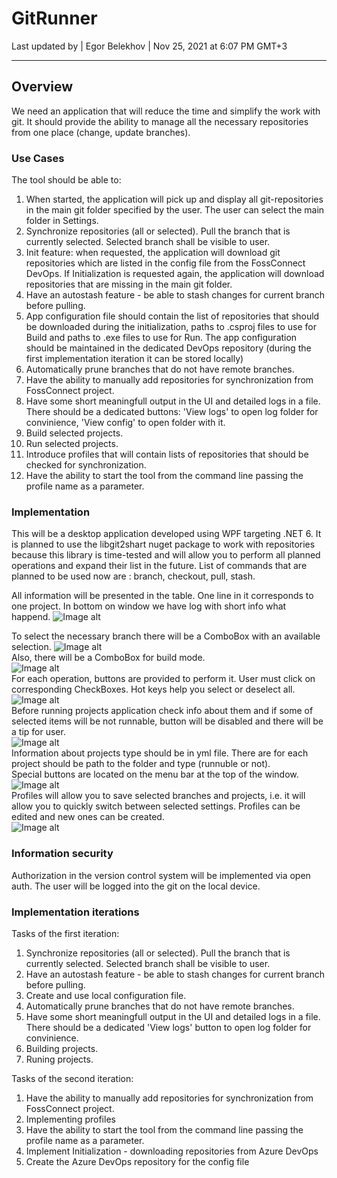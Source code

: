# GitRunner
Last updated by | Egor Belekhov | Nov 25, 2021 at 6:07 PM GMT+3
***

## Overview

We need an application that will reduce the time and simplify the work with git. It should provide the ability to manage all the necessary repositories from one place (change, update branches).

### Use Cases

The tool should be able to:

1. When started, the application will pick up and display all git-repositories in the main git folder specified by the user. The user can select the main folder in Settings.
2. Synchronize repositories (all or selected). Pull the branch that is currently selected. Selected branch shall be visible to user.
3. Init feature: when requested, the application will download git repositories which are listed in the config file from the FossConnect DevOps.
If Initialization is requested again, the application will download repositories that are missing in the main git folder.
4. Have an autostash feature - be able to stash changes for current branch before pulling.
5. App configuration file should contain the list of repositories that should be downloaded during the initialization, paths to .csproj files to use for Build and paths to .exe files to use for Run.
The app configuration should be maintained in the dedicated DevOps repository (during the first implementation iteration it can be stored locally)
6. Automatically prune branches that do not have remote branches.
7. Have the ability to manually add repositories for synchronization from FossConnect project.
8. Have some short meaningfull output in the UI and detailed logs in a file. There should be a dedicated buttons: 'View logs' to open log folder for convinience, 'View config' to open folder with it.
9. Build selected projects.
10. Run selected projects.
11. Introduce profiles that will contain lists of repositories that should be checked for synchronization.
12. Have the ability to start the tool from the command line passing the profile name as a parameter.

### Implementation

This will be a desktop application developed using WPF targeting .NET 6. It is planned to use the libgit2shart nuget package to work with repositories because this library is time-tested and will allow you to perform all planned operations and expand their list in the future. List of commands that are planned to be used now are : branch, checkout, pull, stash.

All information will be presented in the table. One line in it corresponds to one project. In bottom on window we have log with short info what happend.
![Image alt](https://github.com/BelehovEgor/FossHelperUI/raw/design/Images/mainwindow-f.png) <br />

To select the necessary branch there will be a ComboBox with an available selection. 
![Image alt](https://github.com/BelehovEgor/FossHelperUI/raw/design/Images/branchselecting-f.png) <br />
Also, there will be a ComboBox for build mode. <br />
![Image alt](https://github.com/BelehovEgor/FossHelperUI/raw/design/Images/buildmode-f.png) <br />
For each operation, buttons are provided to perform it. User must click on corresponding CheckBoxes. Hot keys help you select or deselect all. <br />
![Image alt](https://github.com/BelehovEgor/FossHelperUI/raw/design/Images/edit-f.png) <br />
Before running projects application check info about them and if some of selected items will be not runnable, button will be disabled and there will be a tip for user. <br />
![Image alt](https://github.com/BelehovEgor/FossHelperUI/raw/design/Images/runerror-f.png) <br />
Information about projects type should be in yml file. There are for each project should be path to the folder and type (runnuble or not).  <br />
Special buttons are located on the menu bar at the top of the window. <br />
![Image alt](https://github.com/BelehovEgor/FossHelperUI/raw/design/Images/settings-f.png) <br />
Profiles will allow you to save selected branches and projects, i.e. it will allow you to quickly switch between selected settings. Profiles can be edited and new ones can be created. <br />
![Image alt](https://github.com/BelehovEgor/FossHelperUI/raw/design/Images/profiles-f.png) <br />

### Information security

Authorization in the version control system will be implemented via open auth. The user will be logged into the git on the local device.

### Implementation iterations

Tasks of the first iteration:
1. Synchronize repositories (all or selected). Pull the branch that is currently selected. Selected branch shall be visible to user.
2. Have an autostash feature - be able to stash changes for current branch before pulling.
3. Create and use local configuration file.
4. Automatically prune branches that do not have remote branches.
5. Have some short meaningfull output in the UI and detailed logs in a file. There should be a dedicated 'View logs' button to open log folder for convinience.
6. Building projects.
7. Runing projects.

Tasks of the second iteration:
1. Have the ability to manually add repositories for synchronization from FossConnect project.
2. Implementing profiles
3. Have the ability to start the tool from the command line passing the profile name as a parameter.
4. Implement Initialization - downloading repositories from Azure DevOps
5. Create the Azure DevOps repository for the config file
